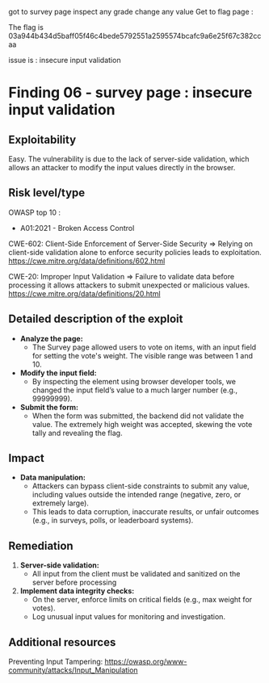 got to survey page
inspect any grade
change any value
Get to flag page :

 The flag is 03a944b434d5baff05f46c4bede5792551a2595574bcafc9a6e25f67c382ccaa


 issue is : insecure input validation

 # Finding 06 - survey page : insecure input validation

## Exploitability
 Easy. The vulnerability is due to the lack of server-side validation, which allows an attacker to modify the input values directly in the browser.


## Risk level/type

OWASP top 10 :
- A01:2021 - Broken Access Control

CWE-602: Client-Side Enforcement of Server-Side Security
=> Relying on client-side validation alone to enforce security policies leads to exploitation.
https://cwe.mitre.org/data/definitions/602.html

CWE-20: Improper Input Validation
=> Failure to validate data before processing it allows attackers to submit unexpected or malicious values.
https://cwe.mitre.org/data/definitions/20.html

## Detailed description of the exploit
- **Analyze the page:**
    - The Survey page allowed users to vote on items, with an input field for setting the vote's weight. The visible range was between 1 and 10.
- **Modify the input field:**
    - By inspecting the element using browser developer tools, we changed the input field’s value to a much larger number (e.g., 99999999).
- **Submit the form:**
    - When the form was submitted, the backend did not validate the value. The extremely high weight was accepted, skewing the vote tally and revealing the flag.

## Impact
- **Data manipulation:**
    - Attackers can bypass client-side constraints to submit any value, including values outside the intended range (negative, zero, or extremely large).
    - This leads to data corruption, inaccurate results, or unfair outcomes (e.g., in surveys, polls, or leaderboard systems).

## Remediation
1. **Server-side validation:**
    - All input from the client must be validated and sanitized on the server before processing
2. **Implement data integrity checks:**
    - On the server, enforce limits on critical fields (e.g., max weight for votes).
    - Log unusual input values for monitoring and investigation.

## Additional resources

Preventing Input Tampering:
https://owasp.org/www-community/attacks/Input_Manipulation